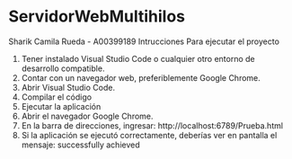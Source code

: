 # ServidorWebMultihilos
Sharik Camila Rueda - A00399189
Intrucciones Para ejecutar el proyecto

1. Tener instalado Visual Studio Code o cualquier otro entorno de desarrollo compatible.
2. Contar con un navegador web, preferiblemente Google Chrome.
3. Abrir Visual Studio Code.
4. Compilar el código
5. Ejecutar la aplicación
6. Abrir el navegador Google Chrome.
7. En la barra de direcciones, ingresar: http://localhost:6789/Prueba.html
8. Si la aplicación se ejecutó correctamente, deberías ver en pantalla el mensaje: successfully achieved
